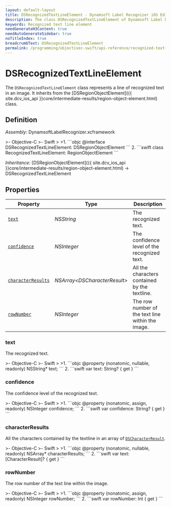 ```yaml
---
layout: default-layout
title: DSRecognizedTextLineElement - Dynamsoft Label Recognizer iOS Edition
description: The class DSRecognizedTextLineElement of Dynamsoft Label Recognizer iOS edition represents a line of recognized text in an image.
keywords: Recognized text line element
needGenerateH3Content: true
needAutoGenerateSidebar: true
noTitleIndex: true
breadcrumbText: DSRecognizedTextLineElement
permalink: /programming/objectivec-swift/api-reference/recognized-text-line-element-v3.0.20.html
---
```


# DSRecognizedTextLineElement

The `DSRecognizedTextLineElement` class represents a line of recognized text in an image. It inherits from the [DSRegionObjectElement]({{ site.dcv_ios_api }}core/intermediate-results/region-object-element.html) class.

## Definition

*Assembly:* DynamsoftLabelRecognizer.xcframework

<div class="sample-code-prefix"></div>
>- Objective-C
>- Swift
>
>1. 
```objc
@interface DSRecognizedTextLineElement: DSRegionObjectElement
```
2. 
```swift
class RecognizedTextLineElement: RegionObjectElement
```

*Inheritance:* [DSRegionObjectElement]({{ site.dcv_ios_api }}core/intermediate-results/region-object-element.html) -> DSRecognizedTextLineElement

## Properties

| Property | Type | Description |
| -------- | ---- | ----------- |
| [`text`](#text) | *NSString* | The recognized text. |
| [`confidence`](#confidence) | *NSInteger* | The confidence level of the recognized text. |
| [`characterResults`](#characterresults) | *NSArray<*DSCharacterResult*>* | All the characters contained by the textline. |
| [`rowNumber`](#rownumber) | *NSInteger* | The row number of the text line within the image. |

### text

The recognized text.

<div class="sample-code-prefix"></div>
>- Objective-C
>- Swift
>
>1. 
```objc
@property (nonatomic, nullable, readonly) NSString* text;
```
2. 
```swift
var text: String? { get }
```

### confidence

The confidence level of the recognized text.

<div class="sample-code-prefix"></div>
>- Objective-C
>- Swift
>
>1. 
```objc
@property (nonatomic, assign, readonly) NSInteger confidence;
```
2. 
```swift
var confidence: String? { get }
```

### characterResults

All the characters contained by the textline in an array of [`DSCharacterResult`](character-result.md).

<div class="sample-code-prefix"></div>
>- Objective-C
>- Swift
>
>1. 
```objc
@property (nonatomic, nullable, readonly) NSArray<DSCharacterResult *>* characterResults;
```
2. 
```swift
var text: [CharacterResult]? { get }
```

### rowNumber

The row number of the text line within the image.

<div class="sample-code-prefix"></div>
>- Objective-C
>- Swift
>
>1. 
```objc
@property (nonatomic, assign, readonly) NSInteger rowNumber;
```
2. 
```swift
var rowNumber: Int { get }
```
